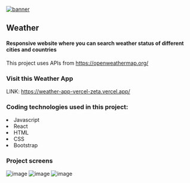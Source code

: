 [![banner](https://user-images.githubusercontent.com/94813118/165604475-073d9e79-1a6e-4615-8ea7-2a3201778df4.png)](http://www.linkedin.com/in/lilianaleiva)

## Weather

#### Responsive website where you can search weather status of different cities and countries
This project uses APIs from https://openweathermap.org/

### Visit this Weather App
LINK: https://weather-app-vercel-zeta.vercel.app/

### Coding technologies used in this project:
<li>Javascript</li>
<li>React</li>
<li>HTML</li>
<li>CSS</li>
<li>Bootstrap</li>

### Project screens
![image](https://user-images.githubusercontent.com/94813118/165400336-8b4f6c70-069c-4ddb-b443-9137b2f09fe7.png)
![image](https://user-images.githubusercontent.com/94813118/165420183-91e8e45a-d19f-44bd-a166-bb05cbb14c3d.png)
![image](https://user-images.githubusercontent.com/94813118/165400210-18e4d868-d1c4-49ed-9874-c6204e067146.png)


